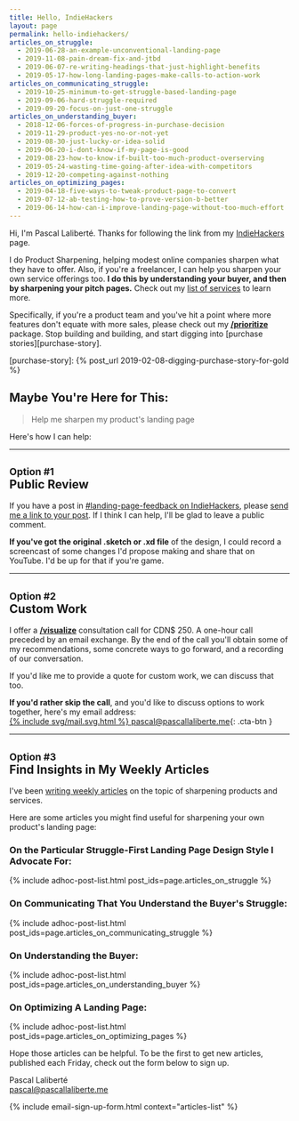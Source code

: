 ```yaml
---
title: Hello, IndieHackers
layout: page
permalink: hello-indiehackers/
articles_on_struggle: 
  - 2019-06-28-an-example-unconventional-landing-page
  - 2019-11-08-pain-dream-fix-and-jtbd
  - 2019-06-07-re-writing-headings-that-just-highlight-benefits
  - 2019-05-17-how-long-landing-pages-make-calls-to-action-work
articles_on_communicating_struggle:
  - 2019-10-25-minimum-to-get-struggle-based-landing-page
  - 2019-09-06-hard-struggle-required
  - 2019-09-20-focus-on-just-one-struggle
articles_on_understanding_buyer:
  - 2018-12-06-forces-of-progress-in-purchase-decision
  - 2019-11-29-product-yes-no-or-not-yet
  - 2019-08-30-just-lucky-or-idea-solid
  - 2019-06-20-i-dont-know-if-my-page-is-good
  - 2019-08-23-how-to-know-if-built-too-much-product-overserving
  - 2019-05-24-wasting-time-going-after-idea-with-competitors
  - 2019-12-20-competing-against-nothing
articles_on_optimizing_pages:
  - 2019-04-18-five-ways-to-tweak-product-page-to-convert
  - 2019-07-12-ab-testing-how-to-prove-version-b-better
  - 2019-06-14-how-can-i-improve-landing-page-without-too-much-effort
---
```


Hi, I'm Pascal Laliberté. Thanks for following the link from my [IndieHackers][ih-profile] page.

[ih-profile]: https://www.indiehackers.com/pascallaliberte

I do Product Sharpening, helping modest online companies sharpen what they have to offer. Also, if you're a freelancer, I can help you sharpen your own service offerings too. **I do this by understanding your buyer, and then by sharpening your pitch pages.** Check out my [list of services](services/) to learn more.

Specifically, if you're a product team and you've hit a point where more features don't equate with more sales, please check out my [**/prioritize**](/prioritize) package. Stop building and building, and start digging into [purchase stories][purchase-story].

[purchase-story]: {% post_url 2019-02-08-digging-purchase-story-for-gold %}


## Maybe You're Here for This:

> Help me sharpen my product's landing page

Here's how I can help:

---

## <small>Option #1</small><br>Public Review

If you have a post in [#landing-page-feedback on IndieHackers][ih-landing-page-feedback], please [send me a link to your post](mailto:pascal@pascallaliberte.me?Landing+Page+Feedback). If I think I can help, I'll be glad to leave a public comment.

**If you've got the original .sketch or .xd file** of the design, I could record a screencast of some changes I'd propose making and share that on YouTube. I'd be up for that if you're game.

[ih-landing-page-feedback]: https://www.indiehackers.com/landing-page-feedback

---

## <small>Option #2</small><br>Custom Work

I offer a [**/visualize**](/visualize) consultation call for CDN$&nbsp;250. A one-hour call preceded by an email exchange. By the end of the call you'll obtain some of my recommendations, some concrete ways to go forward, and a recording of our conversation.

If you'd like me to provide a quote for custom work, we can discuss that too.

**If you'd rather skip the call**, and you'd like to discuss options to work together, here's my email address:  
[{% include svg/mail.svg.html %} pascal@pascallaliberte.me](mailto:pascal@pascallaliberte.me){: .cta-btn }

---

## <small>Option #3</small><br>Find Insights in My Weekly Articles

I've been [writing weekly articles](/articles) on the topic of sharpening products and services.

Here are some articles you might find useful for sharpening your own product's landing page:

### On the Particular Struggle-First Landing Page Design Style I Advocate For:

  {% include adhoc-post-list.html post_ids=page.articles_on_struggle %}

### On Communicating That You Understand the Buyer's Struggle:

  {% include adhoc-post-list.html post_ids=page.articles_on_communicating_struggle %}

### On Understanding the Buyer:

  {% include adhoc-post-list.html post_ids=page.articles_on_understanding_buyer %}

### On Optimizing A Landing Page:

  {% include adhoc-post-list.html post_ids=page.articles_on_optimizing_pages %}

Hope those articles can be helpful. To be the first to get new articles, published each Friday, check out the form below to sign up.

Pascal Laliberté  
[pascal@pascallaliberte.me](mailto:pascal@pascallaliberte.me)

{% include email-sign-up-form.html context="articles-list" %}
